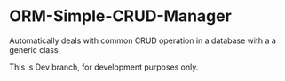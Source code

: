 # ORM-Simple-CRUD-Manager
Automatically deals with common CRUD operation in a database with a a generic class

This is Dev branch, for development purposes only.
